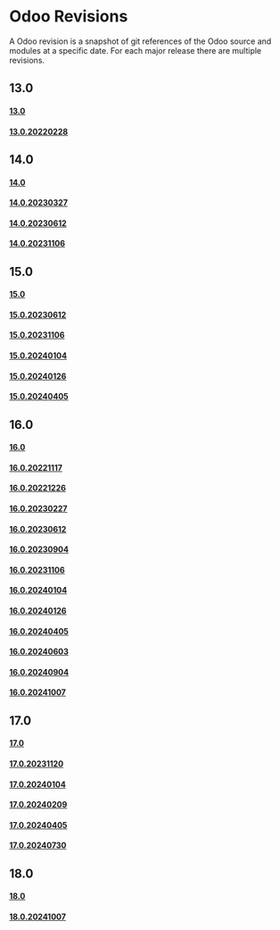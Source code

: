 # Odoo Revisions 
A Odoo revision is a snapshot of git references of the Odoo source and modules at a specific date.
For each major release there are multiple revisions.

## 13.0

#### [13.0](https://github.com/Mint-System/Odoo-Build/tree/16.0/scripts/odoo_revision_13.0)

#### [13.0.20220228](https://github.com/Mint-System/Odoo-Build/tree/16.0/scripts/odoo_revision_13.0.20220228)

## 14.0

#### [14.0](https://github.com/Mint-System/Odoo-Build/tree/16.0/scripts/odoo_revision_14.0)

#### [14.0.20230327](https://github.com/Mint-System/Odoo-Build/tree/16.0/scripts/odoo_revision_14.0.20230327)

#### [14.0.20230612](https://github.com/Mint-System/Odoo-Build/tree/16.0/scripts/odoo_revision_14.0.20230612)

#### [14.0.20231106](https://github.com/Mint-System/Odoo-Build/tree/16.0/scripts/odoo_revision_14.0.20231106)

## 15.0

#### [15.0](https://github.com/Mint-System/Odoo-Build/tree/16.0/scripts/odoo_revision_15.0)

#### [15.0.20230612](https://github.com/Mint-System/Odoo-Build/tree/16.0/scripts/odoo_revision_15.0.20230612)

#### [15.0.20231106](https://github.com/Mint-System/Odoo-Build/tree/16.0/scripts/odoo_revision_15.0.20231106)

#### [15.0.20240104](https://github.com/Mint-System/Odoo-Build/tree/16.0/scripts/odoo_revision_15.0.20240104)

#### [15.0.20240126](https://github.com/Mint-System/Odoo-Build/tree/16.0/scripts/odoo_revision_15.0.20240126)

#### [15.0.20240405](https://github.com/Mint-System/Odoo-Build/tree/16.0/scripts/odoo_revision_15.0.20240405)

## 16.0

#### [16.0](https://github.com/Mint-System/Odoo-Build/tree/16.0/scripts/odoo_revision_16.0)

#### [16.0.20221117](https://github.com/Mint-System/Odoo-Build/tree/16.0/scripts/odoo_revision_16.0.20221117)

#### [16.0.20221226](https://github.com/Mint-System/Odoo-Build/tree/16.0/scripts/odoo_revision_16.0.20221226)

#### [16.0.20230227](https://github.com/Mint-System/Odoo-Build/tree/16.0/scripts/odoo_revision_16.0.20230227)

#### [16.0.20230612](https://github.com/Mint-System/Odoo-Build/tree/16.0/scripts/odoo_revision_16.0.20230612)

#### [16.0.20230904](https://github.com/Mint-System/Odoo-Build/tree/16.0/scripts/odoo_revision_16.0.20230904)

#### [16.0.20231106](https://github.com/Mint-System/Odoo-Build/tree/16.0/scripts/odoo_revision_16.0.20231106)

#### [16.0.20240104](https://github.com/Mint-System/Odoo-Build/tree/16.0/scripts/odoo_revision_16.0.20240104)

#### [16.0.20240126](https://github.com/Mint-System/Odoo-Build/tree/16.0/scripts/odoo_revision_16.0.20240126)

#### [16.0.20240405](https://github.com/Mint-System/Odoo-Build/tree/16.0/scripts/odoo_revision_16.0.20240405)

#### [16.0.20240603](https://github.com/Mint-System/Odoo-Build/tree/16.0/scripts/odoo_revision_16.0.20240603)

#### [16.0.20240904](https://github.com/Mint-System/Odoo-Build/tree/16.0/scripts/odoo_revision_16.0.20240904)

#### [16.0.20241007](https://github.com/Mint-System/Odoo-Build/tree/16.0/scripts/odoo_revision_16.0.20241007)

## 17.0

#### [17.0](https://github.com/Mint-System/Odoo-Build/tree/16.0/scripts/odoo_revision_17.0)

#### [17.0.20231120](https://github.com/Mint-System/Odoo-Build/tree/16.0/scripts/odoo_revision_17.0.20231120)

#### [17.0.20240104](https://github.com/Mint-System/Odoo-Build/tree/16.0/scripts/odoo_revision_17.0.20240104)

#### [17.0.20240209](https://github.com/Mint-System/Odoo-Build/tree/16.0/scripts/odoo_revision_17.0.20240209)

#### [17.0.20240405](https://github.com/Mint-System/Odoo-Build/tree/16.0/scripts/odoo_revision_17.0.20240405)

#### [17.0.20240730](https://github.com/Mint-System/Odoo-Build/tree/16.0/scripts/odoo_revision_17.0.20240730)

## 18.0

#### [18.0](https://github.com/Mint-System/Odoo-Build/tree/16.0/scripts/odoo_revision_18.0)

#### [18.0.20241007](https://github.com/Mint-System/Odoo-Build/tree/16.0/scripts/odoo_revision_18.0.20241007)

